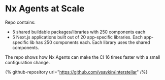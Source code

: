 # Nx Agents at Scale

Repo contains:

- 5 shared buildable packages/libraries with 250 components each
- 5 Next.js applications built out of 20 app-specific libraries. Each app-specific lib has 250 components each. Each library uses the shared components.

The repo shows how Nx Agents can make the CI 16 times faster with a small configuration change.

{% github-repository url="https://github.com/vsavkin/interstellar" /%}
